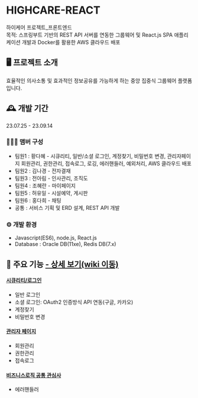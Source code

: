 # HIGHCARE-REACT
하이케어 프로젝트_프론트엔드
<br>
목적: 스프링부트 기반의 REST API 서버를 연동한 그룹웨어 및 React.js SPA 애플리케이션 개발과 Docker를 활용한 AWS 클라우드 배포 

## 🖥️ 프로젝트 소개
효율적인 의사소통 및 효과적인 정보공유를 가능하게 하는 중앙 집중식 그룹웨어 플랫폼입니다.
<br>

## 🕰️ 개발 기간
23.07.25 - 23.09.14
<br>

### 🧑‍🤝‍🧑 맴버 구성 
- 팀원1 : 황다혜 - 시큐리티, 일반/소셜 로그인, 계정찾기, 비밀번호 변경, 관리자페이지 회원관리, 권한관리, 접속로그, 로깅, 에러핸들러, 예외처리, AWS 클라우드 배포
- 팀원2 : 김나경 - 전자결재 
- 팀원3 : 전아림 - 인사관리, 조직도 
- 팀원4 : 조혜란 - 마이페이지
- 팀원5 : 허유일 - 시설예약, 게시판
- 팀원6 : 홍다희 - 채팅
- 공통  : 서비스 기획 및 ERD 설계, REST API 개발 

### ⚙️ 개발 환경
- Javascript(ES6), node.js, React.js
- Database : Oracle DB(11xe), Redis DB(7.x)

## 📌 주요 기능 <a href="https://github.com/HDhye/HIGHCARE-React/wiki/%ED%95%98%EC%9D%B4%EC%BC%80%EC%96%B4(%ED%94%84%EB%A1%A0%ED%8A%B8%EC%97%94%EB%93%9C)"> - 상세 보기(wiki 이동)
#### [시큐리티/로그인](https://github.com/HDhye/HIGHCARE-React/tree/main/src/pages/login)
- 일반 로그인 
- 소셜 로그인: OAuth2 인증방식 API 연동(구글, 카카오)
- 계정찾기
- 비밀번호 변경
  
#### [관리자 페이지](https://github.com/HDhye/HIGHCARE-React/tree/main/src/pages/admin)
- 회원관리
- 권한관리
- 접속로그
#### [비즈니스로직 공통 관심사](https://github.com/HDhye/HIGHCARE-React/tree/main/src/errors)
- 에러핸들러


